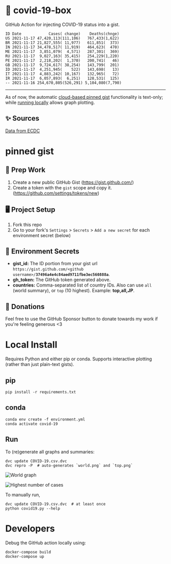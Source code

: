 # 🏥 covid-19-box

GitHub Action for injecting COVID-19 status into a gist.

```
ID Date            Cases( change)    Deaths(chnge)
US 2021-11-17 47,420,113(111,106)   767,433(1,622)
BR 2021-11-17 21,827,555( 11,977)   611,851(  373)
IN 2021-11-17 34,478,517( 11,919)   464,623(  470)
ME 2021-11-17  3,851,079(  4,571)   287,301(  369)
RU 2021-11-17  9,027,163( 35,415)   254,229(1,220)
PE 2021-11-17  2,218,202(  1,370)   200,741(   46)
GB 2021-11-17  9,724,617( 38,254)   143,799(  201)
ID 2021-11-17  4,251,945(    522)   143,698(   13)
IT 2021-11-17  4,883,242( 10,167)   132,965(   72)
IR 2021-11-17  6,057,893(  6,251)   128,531(  125)
-- 2021-11-16 254,670,805(526,291) 5,104,080(7,790)
```

---

As of now, the automatic [cloud-based pinned gist](#pinned-gist) functionality is text-only;
while [running locally](#local-install) allows graph plotting.

## ✨ Sources

[Data from ECDC](https://www.ecdc.europa.eu/en/publications-data/download-todays-data-geographic-distribution-covid-19-cases-worldwide)

# pinned gist

## 🎒 Prep Work
1. Create a new public GitHub Gist (https://gist.github.com/)
1. Create a token with the `gist` scope and copy it. (https://github.com/settings/tokens/new)

## 🖥 Project Setup
1. Fork this repo
1. Go to your fork's `Settings` > `Secrets` > `Add a new secret` for each environment secret (below)

## 🤫 Environment Secrets
- **gist_id:** The ID portion from your gist url `https://gist.github.com/<github username>/`**`37496a4e4c84aed9711fbe3ec560888a`**.
- **gh_token:** The GitHub token generated above.
- **countries:** Comma-separated list of country IDs. Also can use `all` (world summary), or `top` (10 highest). Example: **top,all,JP**.

## 💸 Donations

Feel free to use the GitHub Sponsor button to donate towards my work if you're feeling generous <3

# Local Install

Requires Python and either pip or conda. Supports interactive plotting (rather than just plain-text gists).

## pip

```
pip install -r requirements.txt
```

## conda

```
conda env create -f environment.yml
conda activate covid-19
```

## Run

To (re)generate all graphs and summaries:

```
dvc update COVID-19.csv.dvc
dvc repro -P  # auto-generates `world.png` and `top.png`
```

![World graph](world.png)

![Highest number of cases](top.png)

To manually run,

```
dvc update COVID-19.csv.dvc  # at least once
python covid19.py --help
```

# Developers

Debug the GitHub action locally using:

```
docker-compose build
docker-compose up
```
